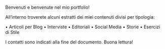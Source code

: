 Benvenuti e benvenute nel mio portfolio!

All’interno troverete alcuni estratti dei miei contenuti divisi per tipologia:

•	Articoli per Blog
•	Interviste
•	Editoriali
•	Social Media
•	Storie
•	Esercizi di Stile 

I contatti sono indicati alla fine del documento. Buona lettura!
